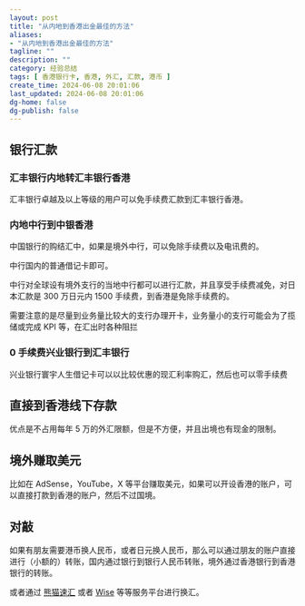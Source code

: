 ```yaml
---
layout: post
title: "从内地到香港出金最佳的方法"
aliases:
- "从内地到香港出金最佳的方法"
tagline: ""
description: ""
category: 经验总结
tags: [ 香港银行卡, 香港, 外汇, 汇款, 港币 ]
create_time: 2024-06-08 20:01:06
last_updated: 2024-06-08 20:01:06
dg-home: false
dg-publish: false
---
```


## 银行汇款

### 汇丰银行内地转汇丰银行香港

汇丰银行卓越及以上等级的用户可以免手续费汇款到汇丰银行香港。

### 内地中行到中银香港

中国银行的购结汇中，如果是境外中行，可以免除手续费以及电讯费的。

中行国内的普通借记卡即可。

中行对全球设有境外支行的当地中行都可以进行汇款，并且享受手续费减免，对日本汇款是 300 万日元内 1500 手续费，到香港是免除手续费的。

需要注意的是尽量到业务量比较大的支行办理开卡，业务量小的支行可能会为了揽储或完成 KPI 等，在汇出时各种阻拦

### 0 手续费兴业银行到汇丰银行

兴业银行寰宇人生借记卡可以以比较优惠的现汇利率购汇，然后也可以零手续费

## 直接到香港线下存款

优点是不占用每年 5 万的外汇限额，但是不方便，并且出境也有现金的限制。

## 境外赚取美元

比如在 AdSense，YouTube，X 等平台赚取美元，如果可以开设香港的账户，可以直接打款到香港的账户，然后不过国境。

## 对敲

如果有朋友需要港币换人民币，或者日元换人民币，那么可以通过朋友的账户直接进行（小额的）转账，国内通过银行到银行人民币转账，境外通过香港银行到香港银行的转账。

或者通过 [熊猫速汇](https://gtk.pw/panda) 或者 [Wise](https://gtk.pw/wise) 等等服务平台进行换汇。
